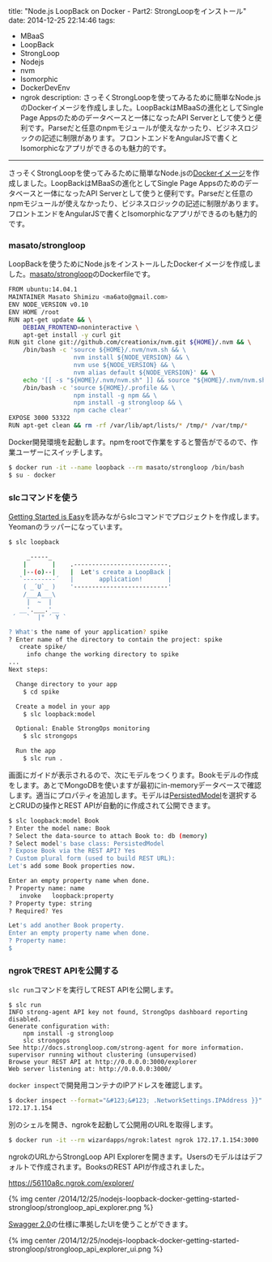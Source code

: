 title: "Node.js LoopBack on Docker - Part2: StrongLoopをインストール"
date: 2014-12-25 22:14:46
tags:
 - MBaaS
 - LoopBack
 - StrongLoop
 - Nodejs
 - nvm
 - Isomorphic
 - DockerDevEnv
 - ngrok
description: さっそくStrongLoopを使ってみるために簡単なNode.jsのDockerイメージを作成しました。LoopBackはMBaaSの進化としてSingle Page Appsのためのデータベースと一体になったAPI Serverとして使うと便利です。Parseだと任意のnpmモジュールが使えなかったり、ビジネスロジックの記述に制限があります。フロントエンドをAngularJSで書くとIsomorphicなアプリができるのも魅力的です。
---

さっそくStrongLoopを使ってみるために簡単なNode.jsの[Dockerイメージ](https://registry.hub.docker.com/u/masato/strongloop/)を作成しました。LoopBackはMBaaSの進化としてSingle Page Appsのためのデータベースと一体になったAPI Serverとして使うと便利です。Parseだと任意のnpmモジュールが使えなかったり、ビジネスロジックの記述に制限があります。フロントエンドをAngularJSで書くとIsomorphicなアプリができるのも魅力的です。


<!-- more -->

### masato/strongloop

LoopBackを使うためにNode.jsをインストールしたDockerイメージを作成しました。[masato/strongloop](https://registry.hub.docker.com/u/masato/strongloop/)のDockerfileです。

``` bash ~/docker_apps/strongloop/Dockerfile
FROM ubuntu:14.04.1
MAINTAINER Masato Shimizu <ma6ato@gmail.com>
ENV NODE_VERSION v0.10
ENV HOME /root
RUN apt-get update && \
    DEBIAN_FRONTEND=noninteractive \
    apt-get install -y curl git 
RUN git clone git://github.com/creationix/nvm.git ${HOME}/.nvm && \
    /bin/bash -c 'source ${HOME}/.nvm/nvm.sh && \
                  nvm install ${NODE_VERSION} && \
                  nvm use ${NODE_VERSION} && \
                  nvm alias default ${NODE_VERSION}' && \
    echo '[[ -s "${HOME}/.nvm/nvm.sh" ]] && source "${HOME}/.nvm/nvm.sh"' >> ${HOME}/.profile && \
    /bin/bash -c 'source ${HOME}/.profile && \
                  npm install -g npm && \
                  npm install -g strongloop && \
                  npm cache clear'
EXPOSE 3000 53322
RUN apt-get clean && rm -rf /var/lib/apt/lists/* /tmp/* /var/tmp/*
```

Docker開発環境を起動します。npmをrootで作業をすると警告がでるので、作業ユーザーにスイッチします。

``` bash
$ docker run -it --name loopback --rm masato/strongloop /bin/bash
$ su - docker
```

### slcコマンドを使う

[Getting Started is Easy](http://strongloop.com/get-started/)を読みながらslcコマンドでプロジェクトを作成します。Yeomanのラッパーになっています。


``` bash
$ slc loopback

     _-----_
    |       |    .--------------------------.
    |--(o)--|    |  Let's create a LoopBack |
   `---------´   |       application!       |
    ( _´U`_ )    '--------------------------'
    /___A___\
     |  ~  |
   __'.___.'__
 ´   `  |° ´ Y `

? What's the name of your application? spike
? Enter name of the directory to contain the project: spike
   create spike/
     info change the working directory to spike
...
Next steps:

  Change directory to your app
    $ cd spike

  Create a model in your app
    $ slc loopback:model

  Optional: Enable StrongOps monitoring
    $ slc strongops

  Run the app
    $ slc run .
```

画面にガイドが表示されるので、次にモデルをつくります。Bookモデルの作成をします。あとでMongoDBを使いますが最初にin-memoryデータベースで確認します。適当にプロパティを追加します。モデルは[PersistedModel](http://docs.strongloop.com/display/public/LB/PersistedModel+REST+API)を選択するとCRUDの操作とREST APIが自動的に作成されて公開できます。

``` bash
$ slc loopback:model Book
? Enter the model name: Book
? Select the data-source to attach Book to: db (memory)
? Select model's base class: PersistedModel
? Expose Book via the REST API? Yes
? Custom plural form (used to build REST URL):
Let's add some Book properties now.

Enter an empty property name when done.
? Property name: name
   invoke   loopback:property
? Property type: string
? Required? Yes

Let's add another Book property.
Enter an empty property name when done.
? Property name:
$
```


### ngrokでREST APIを公開する

`slc run`コマンドを実行してREST APIを公開します。

``` run
$ slc run
INFO strong-agent API key not found, StrongOps dashboard reporting disabled.
Generate configuration with:
    npm install -g strongloop
    slc strongops
See http://docs.strongloop.com/strong-agent for more information.
supervisor running without clustering (unsupervised)
Browse your REST API at http://0.0.0.0:3000/explorer
Web server listening at: http://0.0.0.0:3000/
```

`docker inspect`で開発用コンテナのIPアドレスを確認します。

``` bash
$ docker inspect --format="&#123;&#123; .NetworkSettings.IPAddress }}" loopback
172.17.1.154
```

別のシェルを開き、ngrokを起動して公開用のURLを取得します。

``` bash
$ docker run -it --rm wizardapps/ngrok:latest ngrok 172.17.1.154:3000
```

ngrokのURLからStrongLoop API Explorerを開きます。Usersのモデルははデフォルトで作成されます。BooksのREST APIが作成されました。

https://56110a8c.ngrok.com/explorer/

{% img center /2014/12/25/nodejs-loopback-docker-getting-started-strongloop/strongloop_api_explorer.png %}

[Swagger 2.0](http://swagger.io/)の仕様に準拠したUIを使うことができます。

{% img center /2014/12/25/nodejs-loopback-docker-getting-started-strongloop/strongloop_api_explorer_ui.png %}
